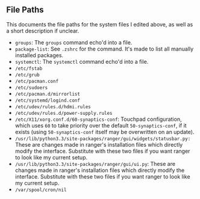 ## File Paths

This documents the file paths for the system files I edited above, as well as a short description if unclear.

* `groups`: The `groups` command echo'd into a file.
* `package-list`: See `.zshrc` for the command. It's made to list all manually installed packages.
* `systemctl`: The `systemctl` command echo'd into a file.
* `/etc/fstab`
* `/etc/grub`
* `/etc/pacman.conf`
* `/etc/sudoers`
* `/etc/pacman.d/mirrorlist`
* `/etc/systemd/logind.conf`
* `/etc/udev/rules.d/hdmi.rules`
* `/etc/udev/rules.d/power-supply.rules`
* `/etc/X11/xorg.conf.d/60-synaptics-conf`: Touchpad configuration, which uses `60` to take priority over the default `50-synaptics-conf`, if it exists (using `50-synaptics-conf` itself may be overwritten on an update).
* `/usr/lib/python3.3/site-packages/ranger/gui/widgets/statusbar.py:` These are changes made in ranger's installation files
  which directly modify the interface. Substitute with these two files if you want ranger to look like my current setup.
* `/usr/lib/python3.3/site-packages/ranger/gui/ui.py`:  These are changes made in ranger's installation files which
  directly modify the interface. Substitute with these two files if you want ranger to look like my current setup.
* `/var/spool/cron/nil`
